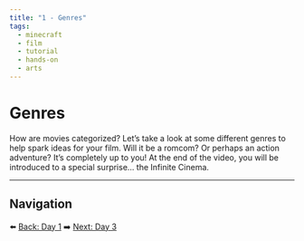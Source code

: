 ```yaml
---
title: "1 - Genres"
tags:
  - minecraft
  - film
  - tutorial
  - hands-on
  - arts
---
```

# Genres

How are movies categorized? Let’s take a look at some different genres to help spark ideas for your film. Will it be a romcom? Or perhaps an action adventure? It’s completely up to you! At the end of the video, you will be introduced to a special surprise… the Infinite Cinema.

---

## Navigation

⬅️ [Back: Day 1](/minecraft_movie_course/Day-1/00_introduction)
➡️ [Next: Day 3](/minecraft_movie_course/Day-3/00_story_writing)
